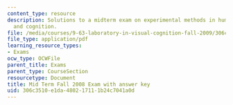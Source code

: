 ```yaml
---
content_type: resource
description: Solutions to a midterm exam on experimental methods in human perception
  and cognition.
file: /media/courses/9-63-laboratory-in-visual-cognition-fall-2009/306c3510e1da480217111b24c7041a0d_MIT9_63F09_exam03.pdf
file_type: application/pdf
learning_resource_types:
- Exams
ocw_type: OCWFile
parent_title: Exams
parent_type: CourseSection
resourcetype: Document
title: Mid Term Fall 2008 Exam with answer key
uid: 306c3510-e1da-4802-1711-1b24c7041a0d
---
```

